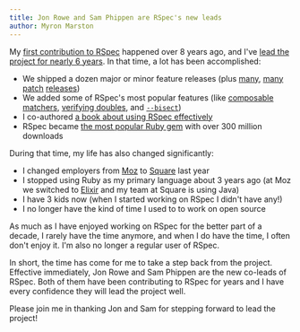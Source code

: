 ```yaml
---
title: Jon Rowe and Sam Phippen are RSpec's new leads
author: Myron Marston
---
```


My [first contribution to
RSpec](https://github.com/rspec/rspec-core/commit/cbd5a8a26885106e0483d189e9d39d80d58f7f77)
happened over 8 years ago, and I've [lead the project for nearly 6
years](http://blog.davidchelimsky.net/blog/2012/11/28/myron-marston-and-andy-lindeman-are-rspecs-new-project-leads/).
In that time, a lot has been accomplished:

* We shipped a dozen major or minor feature releases (plus
  [many](https://rubygems.org/gems/rspec-core/versions),
  [many](https://rubygems.org/gems/rspec-expectations/versions)
  [patch](https://rubygems.org/gems/rspec-mocks/versions)
  [releases](https://rubygems.org/gems/rspec-rails/versions))
* We added some of RSpec's most popular features (like [composable
  matchers](/blog/2014/01/new-in-rspec-3-composable-matchers/),
  [verifying doubles](https://rhnh.net/2013/12/10/new-in-rspec-3-verifying-doubles/), and
  [`--bisect`](/blog/2015/06/rspec-3-3-has-been-released/#core-bisect))
* I co-authored [a book about using RSpec
  effectively](https://pragprog.com/book/rspec3/effective-testing-with-rspec-3)
* RSpec became [the most popular Ruby gem](https://rubygems.org/stats) with over 300 million downloads

During that time, my life has also changed significantly:

* I changed employers from [Moz](https://moz.com/) to [Square](https://squareup.com/) last year
* I stopped using Ruby as my primary language about 3 years ago (at Moz we switched to
  [Elixir](https://elixir-lang.org/) and my team at Square is using Java)
* I have 3 kids now (when I started working on RSpec I didn't have any!)
* I no longer have the kind of time I used to to work on open source

As much as I have enjoyed working on RSpec for the better part of a decade, I
rarely have the time anymore, and when I do have the time, I often don't enjoy it.
I'm also no longer a regular user of RSpec.

In short, the time has come for me to take a step back from the project.
Effective immediately, Jon Rowe and Sam Phippen are the new co-leads of
RSpec. Both of them have been contributing to RSpec for years and I have
every confidence they will lead the project well.

Please join me in thanking Jon and Sam for stepping forward to lead the
project!

